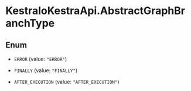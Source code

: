 # KestraIoKestraApi.AbstractGraphBranchType

## Enum


* `ERROR` (value: `"ERROR"`)

* `FINALLY` (value: `"FINALLY"`)

* `AFTER_EXECUTION` (value: `"AFTER_EXECUTION"`)


